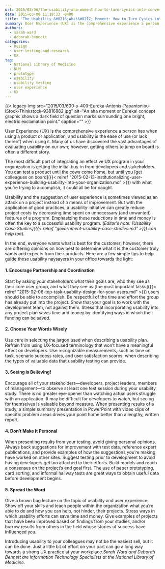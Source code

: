 ```yaml
---
url: 2015/03/06/the-usability-aha-moment-how-to-turn-cynics-into-converts.md
date: 2015-03-06 11:19:33 -0400
title: 'The Usability &#8216;Aha!&#8217; Moment: How to Turn Cynics into Converts'
summary: User Experience (UX) is the comprehensive experience a person has when using a product or application, and usability is the ease of use (or lack thereof) when using it. Many of us have discovered the vast advantages of evaluating usability on our own; however, getting others to jump on board is often a different story.
authors:
  - sarah-ward
  - deborah-bennett
categories:
  - Design
  - user-testing-and-research
  - UX
tag:
  - National Library of Medicine
  - NLM
  - prototype
  - usability
  - usability testing
  - user experience
  - UX
---
```


{{< legacy-img src="2015/03/600-x-400-Eureka-Antonis-Papantoniou-iStock-Thinkstock-93816882.jpg" alt="An aha moment or Eureka! concept graphic shows a dark field of question marks surrounding one bright, electric exclamation point." caption="" >}} 

User Experience (UX) is the comprehensive experience a person has when using a product or application, and usability is the ease of use (or lack thereof) when using it. Many of us have discovered the vast advantages of evaluating usability on our own; however, getting others to jump on board is often a different story.

The most difficult part of integrating an effective UX program in your organization is getting the initial buy-in from developers and stakeholders. You can test a product until the cows come home, but until you [get colleagues on board]({{< relref "2015-02-13-institutionalizing-user-experience-building-usability-into-your-organization.md" >}}) with what you’re trying to accomplish, it could all be for naught.

Usability and the suggestion of user experience is sometimes viewed as an attack on a project instead of a means of improvement. But with the application of good practices, a usability initiative can greatly reduce project costs by decreasing time spent on unnecessary (and unwanted) features of a program. Emphasizing these reductions in time and money is often the key to a successful usability program. (_Editor&#8217;s note: [Usability Case Studies]({{< relref "government-usability-case-studies.md" >}}) can help too_).

In the end, everyone wants what is best for the customer; however, there are differing opinions on how best to determine what it is the customer truly wants and expects from their products. Here are a few simple tips to help guide those usability naysayers in your office towards the light:

#### 1. Encourage Partnership and Coordination

Start by asking your stakeholders what their goals are, who they see as their core user group, and what they see as [the most important tasks]({{< relref "2015-02-06-top-task-usability-design-for-your-users.md" >}}) users should be able to accomplish. Be respectful of the time and effort the group has already put into the project. Show that your goal is to work with the development team, not against them. Stress that incorporating usability into any project plan saves time and money by identifying ways in which their funding can be saved.

#### 2. Choose Your Words Wisely

Use care in selecting the jargon used when describing a usability plan. Refrain from using UX-focused terminology that won’t have a meaningful effect on developers. Use recognizable measurements, such as time on task, scenario success rates, and user satisfaction scores, when describing the types of valuable data that usability testing can provide.

#### 3. Seeing is Believing!

Encourage all of your stakeholders—developers, project leaders, members of management—to observe at least one test session during your usability study. There is no greater eye-opener than watching actual users struggle with an application. It may be difficult for developers to watch, but seeing for themselves is valuable beyond measure. When presenting results of a study, a simple summary presentation in PowerPoint with video clips of specific problem areas drives your point home better than a lengthy, written report.

#### 4. Don’t Make It Personal

When presenting results from your testing, avoid giving personal opinions. Always back suggestions for improvement with test data, reference expert publications, and provide examples of how the suggestions you’re making have worked on other sites. Suggest testing prior to development to avoid having developers get too attached to their efforts. Build models and reach a consensus on the project’s end goal first. The use of paper prototyping, card sorting, and informal hallway tests are great ways to obtain useful data before development begins.

#### 5. Spread the Word

Give a brown bag lecture on the topic of usability and user experience. Show off your skills and teach people within the organization what you’re able to do and how you can help, not hinder, their projects. Stress ways in which usability efforts can save time and money. Give examples of projects that have been improved based on findings from your studies, and/or borrow results from others in the field whose stories of success have influenced you.

Introducing usability to your colleagues may not be the easiest sell, but it can be done. Just a little bit of effort on your part can go a long way towards a strong UX practice at your workplace._Sarah Ward and Deborah Bennett are Information Technology Specialists at the National Library of Medicine._